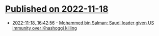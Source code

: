 # [Published on 2022-11-18](index.md)

* [2022-11-18, 16:42:56](https://news.ycombinator.com/item?id=33657345) - [Mohammed bin Salman: Saudi leader given US immunity over Khashoggi killing](https://www.bbc.com/news/world-us-canada-63671947)
